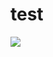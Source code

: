 # test
<img src="https://github.com/elenaborovik/test/workflows/CI-CD-Pipeline-to-AWS-ElasticBeastalk/badge.svg?branch=master">
